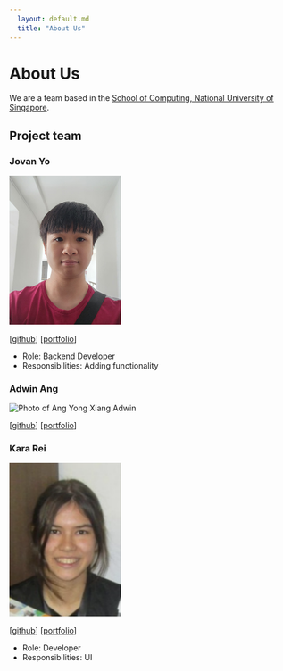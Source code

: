 ```yaml
---
  layout: default.md
  title: "About Us"
---
```


# About Us

We are a team based in the [School of Computing, National University of Singapore](http://www.comp.nus.edu.sg).

## Project team

### Jovan Yo

<img src="images/suspectblue.png" width="200px">

[[github](https://github.com/suspectblue)]
[[portfolio](team/suspectblue.md)]

* Role: Backend Developer
* Responsibilities: Adding functionality

### Adwin Ang

<img src="images/angyongxiangadwin.png" width="200px" alt="Photo of Ang Yong Xiang Adwin">

[[github](http://github.com/adwinang)]
[[portfolio](team/angYongXiangAdwin.md)]

### Kara Rei

<img src="images/kararei.png" width="200px">

[[github](https://github.com/kararei)]
[[portfolio](team/kararei.md)]

* Role: Developer
* Responsibilities: UI
